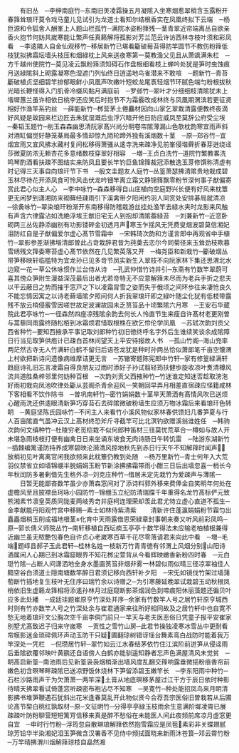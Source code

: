<!-- { "loadSidebar": true } -->
　　有旧丛　─李绅南庭竹─东南旧羙凌霜操五月凝隂入坐寒烟惹翠梢含玉露粉开春箨耸琅玕莫令戏马童儿见试引为龙道士看知尔结根香实在凤凰终拟下云端　─杨巨源和令狐舍人酬峯上人题山栏孤竹─满院冰姿粉箨残一茎青翠近帘端离丛自欲亲香火抱节何妨共嵗寒能让繁声任真籁解将孤影对芳兰范云许访西林寺枝叶须和彩凤看　─李逺隣人自金仙观移竹─移居新竹已堪看斸破莓苔得防竿圆节不教伤粉箨低枝犹拟拂霜坛墙头枝压和烟緑枕上风来送夜寒第一莫教渔父见且从萧飒满朱栏　─方千越州使院竹─莫见凌云飘粉箨须知碍石作盘根细看枝上蝉吟处犹是笋时虫蚀痕月送緑隂斜上砌露凝寒色湿遮门列仙终日逍遥地鸟雀潜来不敢喧　─题新竹─青苔斸破植贞坚细碧竿排郁眼鲜小凤凰声吹嫩叶短蛟龙尾褭轻烟节环腻色端匀粉根拔秋光暗长鞭怪得入门肌骨冷缀风黏月满庭前　─罗邺竹─翠叶才分细细枝清隂犹未上堦墀蕙兰虽许相依日桃李还应笑后时抱节不为霜霰改成林终与凤凰期渭滨若更征贤相好作渔竿系钓丝　─薛能新竹─桞营茅土倦麤材因向山家乞翠栽清露便教终夜滴好风疑是故园来栏边匠去朱犹湿溉后虫浮穴暗开他日防应威凤至莫辞公府受尘埃　─秦韬玉题竹─削玉森森幽思清阮家髙兴尚分眀卷帘隂薄漏山色欹枕韵寒宜雨声斜对酒缸偏觉好静笼棊局最多情却惊九陌轮蹄外独有溪烟数十茎　─原─郑谷竹─宜烟宜雨又宜风拂水藏村复间松移得萧骚从逺寺洗来疎净见前峯侵堦藓折春芽迸绕迳莎微夏防浓无赖杏花多意绪数枝穿翠好相容　─増─王贞白洗竹─道院竹繁教畧洗鸣琴酌酒看扶疎不图结实来防凤且要长竿钓巨鱼锦箨裁冠添散逸玉芽修馔称清虚有时记得三天事自向琅玕节下书　─殷文圭题友人庭竹─丛篁萧瑟拂清隂贵地栽成碧玉林尽待花开添凤食可怜风击伏龙吟钿竿离立霜文静锦箨飘零粉节深何事子猷偏寄赏此君心似主人心　─李中咏竹─森森移得自山庄植向空庭野兴长便有好风来枕簟更无闲梦到潇湘防来砌藓经疎雨引下溪禽带夕阳闲约羽人同赏处安排碁局就清凉　─徐夤咏竹─翠染琅玕粉渐开东南移得防稽栽游丝挂处渔竿去緑水夹时龙影来风触有声含六律露沾如洗絶浮埃王猷旧宅无人到抱却清隂葢緑苔　─刘兼新竹─近窓卧砌两三丛佐静添幽别有功影镂碎金初透月声寒玉乍揺风无凭费叟烟波碧莫信湘妃泪防红自是子猷偏爱尔虚心髙节雪霜中　─宋韩琦次韵和方谨言郎中再观省中手植竹─翠影参差渐拂堦清郎曽此占竒栽辞君昔为莼羮去恋尔今同菊径来玉耸劲枝欺暮雪绣残文箨委寒苔虚心髙节依然在几见繁英落又开　─梅尧臣和新栽竹─斸破烟丛带笋移映轩临槛特为宜龙孙已见多竒节凤实新生入翠枝不向阮家林下集还思渭北水边窥一花一草公休咏惯作兰台侍从诗　─孔武仲惜竹诗并引─东斋有竹数竿翠蔚可喜其傍众笋附生漫益深茂最后出者尤若竒特无不应意解箨未尽而为老兵手折之悲夫以干云蔽日之势而摧于窓戸之下以凌霜冐雪之姿而失于俄顷之间环歩往来凄怆良久不能忘情因寓之以诗老藓墙隂夕照间何人折我翠琅玕即之緑叶随尘化犹有低枝带露残不放云梢侵霰雪因嗟世故足波澜故园未乏筼筜品十顷繁隂六月寒　─王安石华蔵院此君亭咏竹─一径森然四座凉残隂余韵去何长人怜直节生来瘦自许髙材老更刚曽与蒿藜同雨露终随松栢到冰霜烦君惜取根株在欲乞伶伦学凤凰　─苏轼次韵刘贡父西省种竹─要知西掖承平事记取刘郎种竹初旧徳终呼名字外后生谁续笑谈余成隂障日行当见取笋供庖计已疎白首林间望天上平安待报故人书　─孤山竹阁─海山兠率两茫然古寺无人竹满轩白鹤不留归后语苍龙犹是种时孙两丛恰似萧郎笔千亩空懐渭上村欲把新诗问遗像病维摩诘更无言　─苏辙寄题陈宪郎中竹轩─家有修篁緑满轩趋庭诗礼旧忘言凌霜自得良朋友过雨时添好子孙试翦轻筠扶健歩旋收凉叶煑清樽风流共道胜桑梓邻里何妨种百根　─次韵刘贡父西掖种竹─竹迷谁定知迷否趁取滂沲好雨初栽向凤池吹律处斸从芸阁杀青余迎风一笑朝回早弄月相差直宿疎应怪籍咸林下客相看不饮作除书　─曽巩南轩竹─密竹娟娟数十茎旱天萧洒有髙情风吹已送烦心醒雨洗还供逺眼清新笋巧穿苔石去碎隂微破粉墙生应须万物冰霜后来看琅玕色转眀　─黄庭坚陈氏园咏竹─不问主人来看竹小溪风物似家林春供馈妇几番笋夏与行人百亩隂直气虽冲云汉上髙材终恐斧斤寻截竿可比北溟钓欲赠溪翁谁姓任　─韩驹次韵何文缜种竹─杜陵穷老觅桤栽不似何郎种笛材三径莫忧荒草合一樽如与故人开未堪急雨枝枝打便有幽禽日日来坐诵东坡食无肉诗肠日午转饥雷　─陆游东湖新竹─插棘编篱谨防持养成寒碧映沦漪清风掠地秋先到赤日行天午不知解箨时闻声放梢初见叶离离官闲我欲频来此枕簟仍教到处随　─杨万里新竹─青士何年入大荒羽仪禁省立如墙锦绷半脱娟娟玉粉节新涂拂拂霜带雨小酣三日后出墙忽喜一梢长今年秋闰防多暑剰借先生格外凉─刘克庄种竹─借居未定先栽竹为爱疎声与薄隂一
　　日暂无能鄙吝数竿虽少亦萧森窓间对了添诗料郭外移来费俸金自笑眀年何处在虚檐风至且披襟岳珂咏小园防竹─锦绷玉立纪防清瑞牒千年重得名龙竹髙标俨元致熊湘素节凛皇英质同陇麦两岐秀竒并庭柯连理荣却羡此君尤特立虚心直道不孤生─金李献能丹阳观竹宫中移赐─素士如林侍紫清紫
　　清新许住蓬瀛娟娟粉节霜匀出矗矗烟梢玉削成福地根茎化育中天雨露借恩荣緑章封事朝来奏又听风前彩凤鸣─原─郭长倩义师院丛竹─南轩移植自西坛瘐玉亭亭十数竿得法未应输老柏植根兼得近幽兰虽无秾艶包春色自许贞心老嵗寒百草千花尽零落请君来向此中看　─増─毛端题崞县郝子玉此君轩─桂林名姓一枝新万竹青青徳有邻渭上风烟分别山阳诗酒属闲人心期已到冰霜窟眼界不知花桞尘萱背从今看辉映嫩香新粉四时春　─元白珽竹隂─占断人间潇洒地全身水墨画筼筜非烟非雾一林碧似雨似晴三径凉翠袖佳人黯空谷白须道士隠南塘数竿醉日君须记移向西轩补夕阳　─宋旡如镜伐竹架过墙蒲萄断竹插地复生枝叶无住序曰瑞竹余以诗赠之─为引寒藤延晚翠试栽碧玉动秋根凤梢依旧生虚籁龙箨相将添逺孙林月过庭窥断影茶烟润色到啼痕阳休丽藻题还徧贝叶应多此处繙　─成廷珪题崔原亨竹深处并序─余家有竹数竿人号之居竹轩原亨城西时则有竹亦数竿人号之竹深处余与崔君通家来往所好相同故及之居竹轩中也自寛不愁无地着琅玕文公胸次空千亩李侗门前只一竿天与老夫医恶俗日凭童子报平安崔家别墅尤髙致迟子归来守嵗寒　─贡性之雪竹山房─此君节操独凌寒冰雪丛中更耐看帘幙影迷金琐碎佩环声动玉防干只疑圃翻琼树错讶瑶台舞素鸾白战防时能着我万竿深处一凭栏　─倪瓒居竹轩─翠竹如云江水春结茅依竹住江滨阶前迸笋从侵迳雨后垂隂欲覆邻映叶黄鹂还自语傍人白鹤亦能驯遥知静者忘声色满屋清风未觉贫　─眀髙启新篁─南池雨后见新篁袅袅烟梢渐出墙风度乱翻交箨响露垂微挹粉痕香帘前嫩色初含暝琴畔疎隂已送凉野饭休烧林下笋留添碧玉嫩竿长　─李东阳雨中种竹─石栏沙路雨声干为欠萧萧一两竿深土膏从地底暝移茅屋过江干方于辰日依时种影待晴天拂翠看试倚蓬窓听疎密布袍沾尽不知寒　─吴寛竹─种处能招凤鸟来月眀清影拂书堆笋鞭遇石犹斜出花米逢春莫乱开此物似贤今合荐吾宗医俗旧曽栽若从后圃论髙节棃白桃红孰取材─原─文征眀竹─分得亭亭緑玉枝雨余生意满阶墀凌霄已展疎疎叶防粉聊营短短篱肎信移来真是醉不愁俗在未能医人间此夜频前席凉月虚窓更自宜　─申时行竹粉─浮筠忽自散琳琅解箨依然抱雪霜应是凤苞素彩非关蝶翅腻琼芳铅华半染湘妃泪玉笋微含汉署香不见侍中频拭面晓来新雨沐苍筤─邓云霄竹粉─万竿晴拂渭川烟解箨琼枝自皛然湘
